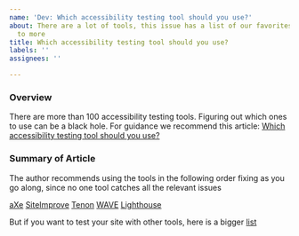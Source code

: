 ```yaml
---
name: 'Dev: Which accessibility testing tool should you use?'
about: There are a lot of tools, this issue has a list of our favorites and links
  to more
title: Which accessibility testing tool should you use?
labels: ''
assignees: ''

---
```


### Overview
There are more than 100 accessibility testing tools.  Figuring out which ones to use can be a black hole.  For guidance we recommend this article:  [Which accessibility testing tool should you use?](https://medium.com/pulsar/which-accessibility-testing-tool-should-you-use-e5990e6ef0a)

### Summary of Article
The author recommends using the tools in the following order fixing as you go along, since no one tool catches all the relevant issues

[aXe](https://www.deque.com/axe/)
[SiteImprove](https://chrome.google.com/webstore/detail/siteimprove-accessibility/efcfolpjihicnikpmhnmphjhhpiclljc)
[Tenon](https://tenon.io/)
[WAVE](https://wave.webaim.org/extension/)
[Lighthouse](https://developers.google.com/web/tools/lighthouse/#devtools)

But if you want to test your site with other tools, here is a bigger [list](https://www.w3.org/WAI/ER/tools/)
